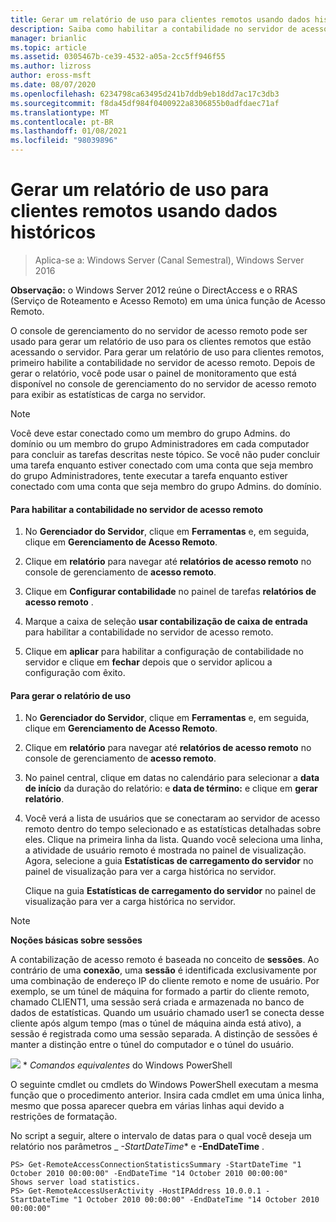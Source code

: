 ```yaml
---
title: Gerar um relatório de uso para clientes remotos usando dados históricos
description: Saiba como habilitar a contabilidade no servidor de acesso remoto para que você possa gerar um relatório de uso para os clientes remotos que estão acessando o servidor.
manager: brianlic
ms.topic: article
ms.assetid: 0305467b-ce39-4532-a05a-2cc5ff946f55
ms.author: lizross
author: eross-msft
ms.date: 08/07/2020
ms.openlocfilehash: 6234798ca63495d241b7ddb9eb18dd7ac17c3db3
ms.sourcegitcommit: f8da45df984f0400922a8306855b0adfdaec71af
ms.translationtype: MT
ms.contentlocale: pt-BR
ms.lasthandoff: 01/08/2021
ms.locfileid: "98039896"
---
```

# <a name="generate-a-usage-report-for-remote-clients-using-historical-data"></a>Gerar um relatório de uso para clientes remotos usando dados históricos

>Aplica-se a: Windows Server (Canal Semestral), Windows Server 2016

**Observação:** o Windows Server 2012 reúne o DirectAccess e o RRAS (Serviço de Roteamento e Acesso Remoto) em uma única função de Acesso Remoto.

O console de gerenciamento do no servidor de acesso remoto pode ser usado para gerar um relatório de uso para os clientes remotos que estão acessando o servidor. Para gerar um relatório de uso para clientes remotos, primeiro habilite a contabilidade no servidor de acesso remoto. Depois de gerar o relatório, você pode usar o painel de monitoramento que está disponível no console de gerenciamento do no servidor de acesso remoto para exibir as estatísticas de carga no servidor.

> [!NOTE]
> Você deve estar conectado como um membro do grupo Admins. do domínio ou um membro do grupo Administradores em cada computador para concluir as tarefas descritas neste tópico. Se você não puder concluir uma tarefa enquanto estiver conectado com uma conta que seja membro do grupo Administradores, tente executar a tarefa enquanto estiver conectado com uma conta que seja membro do grupo Admins. do domínio.

#### <a name="to-enable-accounting-on-the-remote-access-server"></a>Para habilitar a contabilidade no servidor de acesso remoto

1.  No **Gerenciador do Servidor**, clique em **Ferramentas** e, em seguida, clique em **Gerenciamento de Acesso Remoto**.

2.  Clique em **relatório** para navegar até **relatórios de acesso remoto** no console de gerenciamento de **acesso remoto**.

3.  Clique em **Configurar contabilidade** no painel de tarefas **relatórios de acesso remoto** .

4.  Marque a caixa de seleção **usar contabilização de caixa de entrada** para habilitar a contabilidade no servidor de acesso remoto.

5.  Clique em **aplicar** para habilitar a configuração de contabilidade no servidor e clique em **fechar** depois que o servidor aplicou a configuração com êxito.

#### <a name="to-generate-the-usage-report"></a>Para gerar o relatório de uso

1.  No **Gerenciador do Servidor**, clique em **Ferramentas** e, em seguida, clique em **Gerenciamento de Acesso Remoto**.

2.  Clique em **relatório** para navegar até **relatórios de acesso remoto** no console de gerenciamento de **acesso remoto**.

3.  No painel central, clique em datas no calendário para selecionar a **data de início** da duração do relatório: e **data de término:** e clique em **gerar relatório**.

4.  Você verá a lista de usuários que se conectaram ao servidor de acesso remoto dentro do tempo selecionado e as estatísticas detalhadas sobre eles. Clique na primeira linha da lista. Quando você seleciona uma linha, a atividade de usuário remoto é mostrada no painel de visualização. Agora, selecione a guia **Estatísticas de carregamento do servidor** no painel de visualização para ver a carga histórica no servidor.

    Clique na guia **Estatísticas de carregamento do servidor** no painel de visualização para ver a carga histórica no servidor.

> [!NOTE]
> **Noções básicas sobre sessões**
>
> A contabilização de acesso remoto é baseada no conceito de **sessões**. Ao contrário de uma **conexão**, uma **sessão** é identificada exclusivamente por uma combinação de endereço IP do cliente remoto e nome de usuário. Por exemplo, se um túnel de máquina for formado a partir do cliente remoto, chamado CLIENT1, uma sessão será criada e armazenada no banco de dados de estatísticas. Quando um usuário chamado user1 se conecta desse cliente após algum tempo (mas o túnel de máquina ainda está ativo), a sessão é registrada como uma sessão separada. A distinção de sessões é manter a distinção entre o túnel do computador e o túnel do usuário.

![](../../../media/Generate-a-usage-report-for-remote-clients-using-historical-data/PowerShellLogoSmall.gif) * *_<em>Comandos equivalentes</em>_* do Windows PowerShell

O seguinte cmdlet ou cmdlets do Windows PowerShell executam a mesma função que o procedimento anterior. Insira cada cmdlet em uma única linha, mesmo que possa aparecer quebra em várias linhas aqui devido a restrições de formatação.

No script a seguir, altere o intervalo de datas para o qual você deseja um relatório nos parâmetros _ *-StartDateTime** e **-EndDateTime** .

```
PS> Get-RemoteAccessConnectionStatisticsSummary -StartDateTime "1 October 2010 00:00:00" -EndDateTime "14 October 2010 00:00:00"
Shows server load statistics.
PS> Get-RemoteAccessUserActivity -HostIPAddress 10.0.0.1 -StartDateTime "1 October 2010 00:00:00" -EndDateTime "14 October 2010 00:00:00"
```



